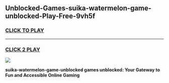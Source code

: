 
## Unblocked-Games-suika-watermelon-game-unblocked-Play-Free-9vh5f
<h3>
<a href="https://premium76.site?title=suika-watermelon-game-unblocked&ref=19M">CLICK TO PLAY</a></h3>
<hr>

<h3>
<a href="https://premium76.site?title=suika-watermelon-game-unblocked&ref=19M">CLICK 2 PLAY</a>
  
</h3>

<a href="https://premium76.site?title=suika-watermelon-game-unblocked&ref=19M"><img src="https://clearcache.store/games.png"></a>


**suika-watermelon-game-unblocked games unblocked: Your Gateway to Fun and Accessible Online Gaming**
